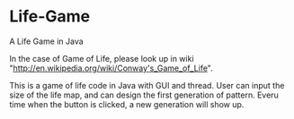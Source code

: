 Life-Game
=========

A Life Game in Java 

In the case of Game of Life, please look up in wiki "http://en.wikipedia.org/wiki/Conway's_Game_of_Life".

This is a game of life code in Java with GUI and thread. User can input the size of the life map, and can design the first generation of pattern. 
Everu time when the button is clicked, a new generation will show up.

